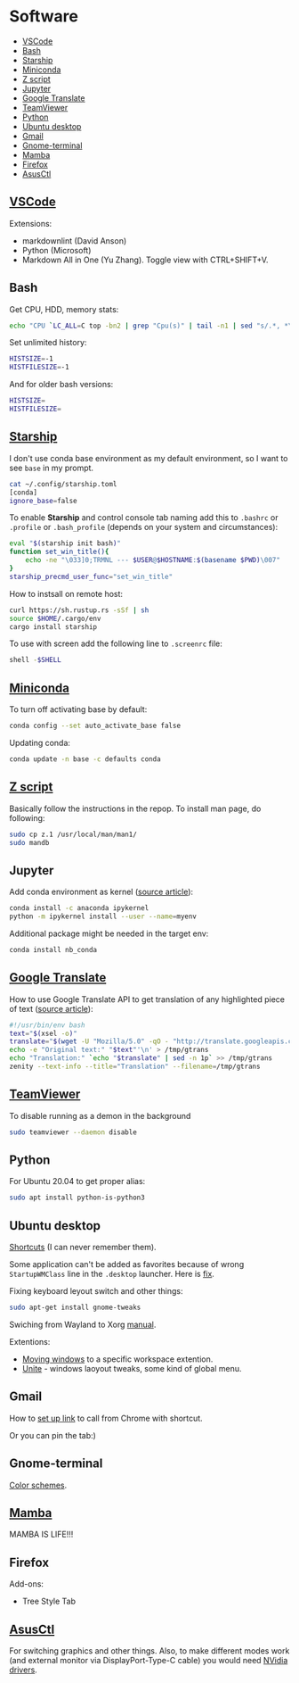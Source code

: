 # Software <!-- omit in toc -->

- [VSCode](#vscode)
- [Bash](#bash)
- [Starship](#starship)
- [Miniconda](#miniconda)
- [Z script](#z-script)
- [Jupyter](#jupyter)
- [Google Translate](#google-translate)
- [TeamViewer](#teamviewer)
- [Python](#python)
- [Ubuntu desktop](#ubuntu-desktop)
- [Gmail](#gmail)
- [Gnome-terminal](#gnome-terminal)
- [Mamba](#mamba)
- [Firefox](#firefox)
- [AsusCtl](#asusctl)

## [VSCode](https://code.visualstudio.com/)

Extensions:

- markdownlint (David Anson)
- Python (Microsoft)
- Markdown All in One (Yu Zhang). Toggle view with CTRL+SHIFT+V.

## Bash

Get CPU, HDD, memory stats:

```bash
echo "CPU `LC_ALL=C top -bn2 | grep "Cpu(s)" | tail -n1 | sed "s/.*, *\([0-9.]*\)%* id.*/\1/" | awk '{print 100 - $1}'`% RAM `free -m | awk '/Mem:/ { printf("%3.1f%%", $3/$2*100) }'` HDD `df -h / | awk '/\// {print $(NF-1)}'`"
```

Set unlimited history:

```bash
HISTSIZE=-1
HISTFILESIZE=-1
```

And for older bash versions:

```bash
HISTSIZE=
HISTFILESIZE=
```

## [Starship](https://starship.rs)

I don't use conda base environment as my default environment, so I want to see `base` in my prompt.

```bash
cat ~/.config/starship.toml 
[conda]
ignore_base=false
```

To enable **Starship** and control console tab naming add this to `.bashrc` or `.profile` or `.bash_profile` (depends on your system and circumstances):

```bash
eval "$(starship init bash)"
function set_win_title(){
    echo -ne "\033]0;TRMNL --- $USER@$HOSTNAME:$(basename $PWD)\007"
}
starship_precmd_user_func="set_win_title"
```

How to instsall on remote host:

```bash
curl https://sh.rustup.rs -sSf | sh
source $HOME/.cargo/env
cargo install starship
```

To use with screen add the following line to `.screenrc` file:

```bash
shell -$SHELL
```

## [Miniconda](https://docs.conda.io/en/latest/miniconda.html)

To turn off activating base by default:

```bash
conda config --set auto_activate_base false
```

Updating conda:

```bash
conda update -n base -c defaults conda
```

## [Z script](https://github.com/rupa/z)

Basically follow the instructions in the repop. To install man page, do following:

```bash
sudo cp z.1 /usr/local/man/man1/
sudo mandb
```

## Jupyter

Add conda environment as kernel ([source article](https://medium.com/@nrk25693/how-to-add-your-conda-environment-to-your-jupyter-notebook-in-just-4-steps-abeab8b8d084)):

```bash
conda install -c anaconda ipykernel
python -m ipykernel install --user --name=myenv
```

Additional package might be needed in the target env:

```bash
conda install nb_conda
```

## [Google Translate](https://translate.google.com/)

How to use Google Translate API to get translation of any highlighted piece of text ([source article](http://www.webupd8.org/2016/03/translate-any-text-you-select-on-your.html)):

```bash
#!/usr/bin/env bash
text="$(xsel -o)"
translate="$(wget -U "Mozilla/5.0" -qO - "http://translate.googleapis.com/translate_a/single?client=gtx&sl=auto&tl=en&dt=t&q=$(echo $text | sed "s/[\"'<>]//g")" | sed "s/,,,0]],,.*//g" | awk -F'"' '{print $2, $6}')"
echo -e "Original text:" "$text"'\n' > /tmp/gtrans
echo "Translation:" `echo "$translate" | sed -n 1p` >> /tmp/gtrans
zenity --text-info --title="Translation" --filename=/tmp/gtrans
```

## [TeamViewer](https://www.teamviewer.com)

To disable running as a demon in the background

```bash
sudo teamviewer --daemon disable
```

## Python

For Ubuntu 20.04 to get proper alias:

```bash
sudo apt install python-is-python3
```

## Ubuntu desktop

[Shortcuts](https://help.ubuntu.com/stable/ubuntu-help/shell-keyboard-shortcuts.html.en) (I can never remember them).

Some application can't be added as favorites because of wrong `StartupWMClass` line in the `.desktop` launcher. Here is [fix](https://askubuntu.com/questions/975178/duplicate-application-icons-in-ubuntu-dock-upon-launch/975230#975230).

Fixing keyboard leyout switch and other things:

```bash
sudo apt-get install gnome-tweaks
```

Swiching from Wayland to Xorg [manual](https://fostips.com/switch-back-xorg-ubuntu-21-04/).

Extentions:

- [Moving windows](https://extensions.gnome.org/extension/16/) to a specific workspace extention.
- [Unite](https://extensions.gnome.org/extension/1287/unite/) - windows laoyout tweaks, some kind of global menu.

## Gmail

How to [set up link](https://www.getmailflow.com/post/gmail-desktop-app) to call from Chrome with shortcut.

Or you can pin the tab:)

## Gnome-terminal

[Color schemes](https://github.com/Mayccoll/Gogh).

## [Mamba](https://github.com/mamba-org/mamba)

MAMBA IS LIFE!!!

## Firefox

Add-ons:

- Tree Style Tab

## [AsusCtl](https://gitlab.com/asus-linux/asusctl)

For switching graphics and other things. Also, to make different modes work (and external monitor via DisplayPort-Type-C cable) you would need [NVidia drivers](https://linuxconfig.org/how-to-install-the-nvidia-drivers-on-ubuntu-20-10-groovy-gorilla-linux).
